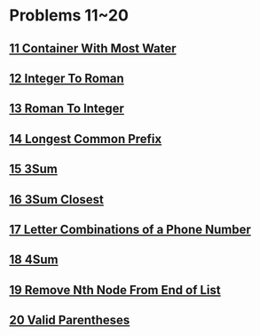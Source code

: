 # Problems 11~20

## [11 Container With Most Water](/11-container-with-most-water.md)

## [12 Integer To Roman](/12-integer-to-roman.md)

## [13 Roman To Integer](/13-roman-to-integer.md)

## [14 Longest Common Prefix](/14-longest-common-prefix.md)

## [15 3Sum](/15-sum.md)

## [16 3Sum Closest](/16.md)

## [17 Letter Combinations of a Phone Number](/17-letter-combinations-of-a-phone-number.md)

## [18 4Sum](/18-4sum.md)

## [19 Remove Nth Node From End of List](/19-remove-nth-node-from-end-of-list.md)

## [20 Valid Parentheses](/20-valid-parentheses.md)




